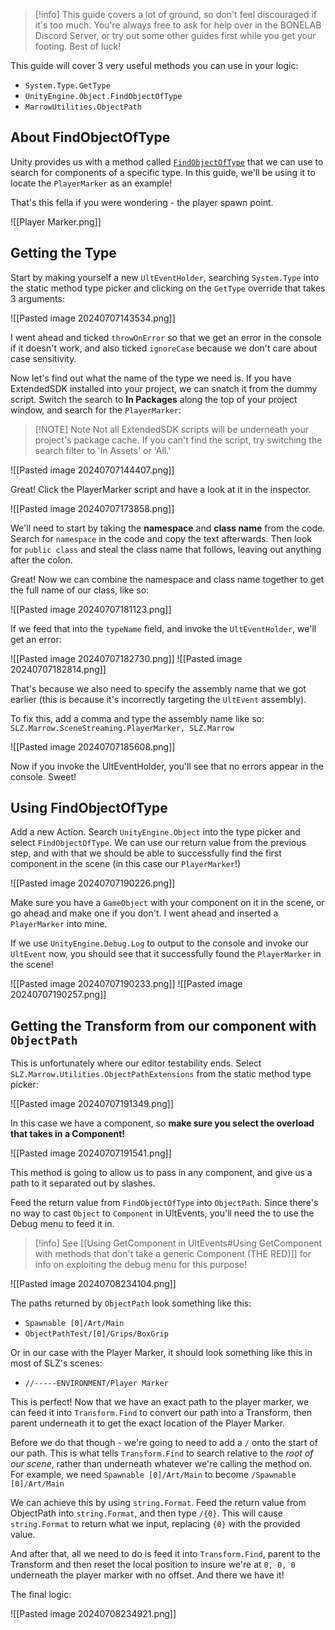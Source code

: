 > [!info] This guide covers a lot of ground, so don't feel discouraged if it's too much. You're always free to ask for help over in the BONELAB Discord Server, or try out some other guides first while you get your footing. Best of luck!

This guide will cover 3 very useful methods you can use in your logic:

- `System.Type.GetType`
- `UnityEngine.Object.FindObjectOfType`
- `MarrowUtilities.ObjectPath`

## About FindObjectOfType

Unity provides us with a method called [`FindObjectOfType`](https://docs.unity3d.com/ScriptReference/Object.FindObjectOfType.html) that we can use to search for components of a specific type. In this guide, we'll be using it to locate the `PlayerMarker` as an example!

That's this fella if you were wondering - the player spawn point.

![[Player Marker.png]]

## Getting the Type

Start by making yourself a new `UltEventHolder`, searching `System.Type` into the static method type picker and clicking on the `GetType` override that takes 3 arguments:

![[Pasted image 20240707143534.png]]

I went ahead and ticked `throwOnError` so that we get an error in the console if it doesn't work, and also ticked `ignoreCase` because we don't care about case sensitivity.

Now let's find out what the name of the type we need is. If you have ExtendedSDK installed into your project, we can snatch it from the dummy script. Switch the search to **In Packages** along the top of your project window, and search for the `PlayerMarker`:

> [!NOTE] Note
> Not all ExtendedSDK scripts will be underneath your project's package cache. If you can't find the script, try switching the search filter to 'In Assets' or 'All.'

![[Pasted image 20240707144407.png]]

Great! Click the PlayerMarker script and have a look at it in the inspector.

![[Pasted image 20240707173858.png]]

We'll need to start by taking the **namespace** and **class name** from the code. Search for `namespace` in the code and copy the text afterwards. Then look for `public class` and steal the class name that follows, leaving out anything after the colon.

Great! Now we can combine the namespace and class name together to get the full name of our class, like so:

![[Pasted image 20240707181123.png]]

If we feed that into the `typeName` field, and invoke the `UltEventHolder`, we'll get an error:

![[Pasted image 20240707182730.png]]
![[Pasted image 20240707182814.png]]

That's because we also need to specify the assembly name that we got earlier (this is because it's incorrectly targeting the `UltEvent` assembly).

To fix this, add a comma and type the assembly name like so:
`SLZ.Marrow.SceneStreaming.PlayerMarker, SLZ.Marrow`

![[Pasted image 20240707185608.png]]

Now if you invoke the UltEventHolder, you'll see that no errors appear in the console. Sweet!

## Using FindObjectOfType

Add a new Action. Search `UnityEngine.Object` into the type picker and select `FindObjectOfType`. We can use our return value from the previous step, and with that we should be able to successfully find the first component in the scene (in this case our `PlayerMarker`!)

![[Pasted image 20240707190226.png]]

Make sure you have a `GameObject` with your component on it in the scene, or go ahead and make one if you don't. I went ahead and inserted a `PlayerMarker` into mine.

If we use `UnityEngine.Debug.Log` to output to the console and invoke our `UltEvent` now, you should see that it successfully found the `PlayerMarker` in the scene!

![[Pasted image 20240707190233.png]]
![[Pasted image 20240707190257.png]]

## Getting the Transform from our component with `ObjectPath`

This is unfortunately where our editor testability ends. Select `SLZ.Marrow.Utilities.ObjectPathExtensions` from the static method type picker:

![[Pasted image 20240707191349.png]]

In this case we have a component, so **make sure you select the overload that takes in a Component!**

![[Pasted image 20240707191541.png]]

This method is going to allow us to pass in any component, and give us a path to it separated out by slashes.

Feed the return value from `FindObjectOfType` into `ObjectPath`. Since there's no way to cast `Object` to `Component` in UltEvents, you'll need the to use the Debug menu to feed it in.

> [!info] See [[Using GetComponent in UltEvents#Using GetComponent with methods that don't take a generic Component (THE RED)]] for info on exploiting the debug menu for this purpose!  

![[Pasted image 20240708234104.png]]

The paths returned by `ObjectPath` look something like this:
- `Spawnable [0]/Art/Main`
- `ObjectPathTest/[0]/Grips/BoxGrip`

Or in our case with the Player Marker, it should look something like this in most of SLZ's scenes:
- `//-----ENVIRONMENT/Player Marker`

This is perfect! Now that we have an exact path to the player marker, we can feed it into `Transform.Find` to convert our path into a Transform, then parent underneath it to get the exact location of the Player Marker.

Before we do that though - we're going to need to add a `/` onto the start of our path. This is what tells `Transform.Find` to search relative to the *root of our scene*, rather than underneath whatever we're calling the method on. For example, we need `Spawnable [0]/Art/Main` to become `/Spawnable [0]/Art/Main`

We can achieve this by using `string.Format`. Feed the return value from ObjectPath into `string.Format`, and then type `/{0}`. This will cause `string.Format` to return what we input, replacing `{0}` with the provided value.

And after that, all we need to do is feed it into `Transform.Find`, parent to the Transform and then reset the local position to insure we're at `0, 0, 0` underneath the player marker with no offset. And there we have it!

The final logic:

![[Pasted image 20240708234921.png]]